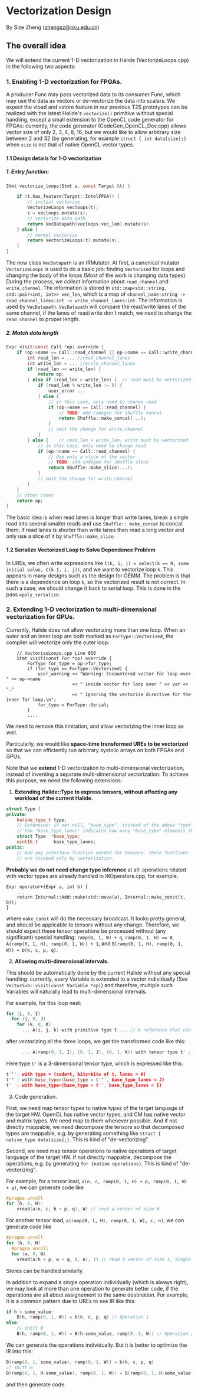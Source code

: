 # Vectorization Design

By Size Zheng (zhengsz@pku.edu.cn)

## The overall idea

We will extend the current 1-D vectorization in Halide (VectorizeLoops.cpp) in the following two aspects:

### 1. **Enabling 1-D vectorization for FPGAs.**

A producer Func may pass vectorized data to its consumer Func, which may use the data as vectors or de-vectorize the data into scalars. We expect the vload and vstore feature in our previous T2S prototypes can be realized with the latest Halide's `vectorize()` primitive without special handling, except a small extension to the OpenCL code generator for FPGAs: currently, the code generator (CodeGen_OpenCL_Dev.cpp) allows vector size of only 2, 3, 4, 8, 16, but we would like to allow arbitrary size between 2 and 32 (by generating, for example `struct { int data[size];}` when `size` is not that of native OpenCL vector types.

#### 1.1 Design details for 1-D vectorization
##### 1. Entry function:

```c
Stmt vectorize_loops(Stmt s, const Target &t) {

    if (t.has_feature(Target::IntelFPGA)) {
        // initial vectorize
        VectorizeLoops vecloops(t);
        s = vecloops.mutate(s);
        // vectorize data path
        return VecDatapath(vecloops.vec_len).mutate(s);
    } else {
        // normal vectorize
        return VectorizeLoops(t).mutate(s);
    }
}
```

The new class `VecDatapath` is an IRMutator.
At first, a canonical mutator `VectorizeLoops` is used to do a basic job: finding `Vectorized` for loops and changing the body of the loops (Most of the work is changing data types). During the process, we collect information about `read_channel` and `write_channel`. The information is stored in `std::map<std::string, std::pair<int, int>> vec_len`, which is a map of `channel_name:string -> read_channel_lanes:int -> write_channel_lanes:int`. 
The information is used by `VecDatapath`.
`VecDatapath` will compare the read/write lanes of the same channel, if the lanes of read/write don't match, we need to change the `read_channel` to proper length.

##### 2. Match data length
```c
Expr visit(const Call *op) override {
    if (op->name == Call::read_channel || op->name == Call::write_channel) {
        int read_len = ... //read_channel_lanes
        int write_len = ... //write_channel_lanes
        if (read_len == write_len) {
            return op;
        } else if (read_len > write_len) {  // read must be vectorized
            if (read_len % write_len != 0) {
                user_error ...
            } else {
                // in this case, only need to change read
                if (op->name == Call::read_channel) {
                    // TODO: add codegen for shuffle concat
                    return Shuffle::make_concat(...);
                }
                // omit the change for write_channel
            }
        } else {    // read_len < write_len, write must be vectorized
            // in this case, only need to change read
            if (op->name == Call::read_channel) {
                // Use only a slice of the vector
                // TODO: add codegen for shuffle slice
                return Shuffle::make_slice(...);
            }
            // omit the change for write_channel
        }
    }
    // other cases
    return op;
}
```

The basic idea is when read lanes is longer than write lanes, break a single read into several smaller reads and use `Shuffle:: make_concat` to concat them; if read lanes is shorter than write lanes then read a long vector and only use a slice of it by `Shuffle::make_slice`.

#### 1.2 Serialize Vectorized Loop to Solve Dependence Problem

In UREs, we often write expressions like `C(k, i, j) = select(k == 0, some initial value, C(k-1, i, j))`, and we want to vectorize loop `k`. This appears in many designs such as the design for GEMM.  The problem is that there is a dependence on loop `k`, so the vectorized result is not correct. In such a case, we should change it back to serial loop. This is done in the pass `apply_serialize`.

### 2. **Extending 1-D vectorization to multi-dimensional vectorization for GPUs.**

Currently, Halide does not allow vectorizing more than one loop. When an outer and an inner loop are both marked as `ForType::Vectorized`, the compiler will vectorize only the outer loop: 

```
    // VectorizeLoops.cpp Line 850
    Stmt visit(const For *op) override {
        ForType for_type = op->for_type;
        if (for_type == ForType::Vectorized) {
            user_warning << "Warning: Encountered vector for loop over " << op->name
                         << " inside vector for loop over " << var << "."
                         << " Ignoring the vectorize directive for the inner for loop.\n";
            for_type = ForType::Serial;
        }
        ....
```
We need to remove this limitation, and allow vectorizing the inner loop as well.

Particularly, we would like **space-time transformed UREs to be vectorized** so that we can efficiently run arbitrary systolic arrays on both FPGAs and GPUs.

Note that we **extend** 1-D vectorization to multi-dimensional vectorization, instead of inventing a separate multi-dimensional vectorization. To achieve this purpose, we need the following extensions:

1. **Extending Halide::Type to express tensors, without affecting any workload of the current Halide.**

```c++
struct Type {
private:
    halide_type_t type;
    // Extension: if not null, "base_type", instead of the above "type", is the base type, and
    // the "base_type_lanes" indicates how many "base_type" elements this type contains.
    struct Type  *base_type;
    uint16_t      base_type_lanes;
public:
    // Add any interface function needed for tensors. These functions
    // are invoked only by vectorization. 
```

**Probably we do not need change type inference** at all: operations related with vector types are already handled in IROperators.cpp, for example, 

```
Expr operator+(Expr a, int b) {
    ...
    return Internal::Add::make(std::move(a), Internal::make_const(t, b));
}
```
where `make_const` will do the necessary broadcast. It looks pretty general, and should be applicable to tensors without any change. Therefore, we should expect these tensor operations be processed without (any significant) special handling: `ramp(0, 1, W) + q`, `ramp(0, 1, H) == 0`, `A(ramp(0, 1, H), ramp(0, 1, W)) + 1`, and `B(ramp(0, 1, H), ramp(0, 1, W)) = b(k, c, p, q)`.

2. **Allowing multi-dimensional intervals.**

This should be automatically done by the current Halide without any special handling: currently, every Variable is extended to a vector individually (See `VectorSub::visit(const Variable *op)`) and therefore, multiple such Variables will naturally lead to multi-dimensional intervals.

For example, for this loop nest:

```c++
for (i, 0, I)
  for (j, 0, J)
    for (k, 0, K)
      ... A(i, j, k) with primitive type t ... // A reference that can be in either LHS or RHS.
```

after vectorizing all the three loops, we get the transformed code like this:

```c++
      ... A(ramp(0, 1, I), (0, 1, J), (0, 1, K)) with tensor type t' ...
```
Here type `t'` is a 3-dimensional tensor type, which is expressed like this: 

```c++
t''': with type = (code=t, bits=bits of t, lanes = K)
t'' : with base_type=(base_type = t''', base_type_lanes = J)
t'  : with base_type=(base_type = t'', base_type_lanes = I)
```

3. Code generation.

First, we need map tensor types to native types of the target language of the target HW. OpenCL has native vector types, and CM has native vector and matrix types. We need map to them whenever possible. And if not directly mappable, we need decompose the tensors so that decomposed types are mappable, e.g. by generating something like `struct { native_type data[size];}`. This is kind of "de-vectorizing".

Second, we need map tensor operations to native operations of target language of the target HW. If not directly mappable, decompose the operations, e.g. by generating `for {native operations}`. This is kind of "de-vectorizing".

For example, for a tensor load, `a(n, c, ramp(0, 1, H) + p, ramp(0, 1, W) + q)`, we can generate code like

```c++
#pragma unroll
for (h, 0, H):
    vread(a(n, c, h + p, q), W) // read a vector of size W
```

For another tensor load, `a(ramp(0, 1, H), ramp(0, 1, W), c, n)`, we can generate code like

```c++
#pragma unroll
for (h, 0, H)
  #pragma unroll
  for (w, 0, W)
    vread(a(h + p, w + q, c, n), 1) // read a vector of size 1, single element
```

Stores can be handled similarly.

In addition to expand a single operation individually (which is always right), we may look at more than one operation to generate better code, if the operations are all about assignement to the same destination. For example, it is a common pattern due to UREs to see IR like this:

```c++
if h < some_value:
    B(h, ramp(0, 1, W)) = b(k, c, p, q) // Operation 1
else:
    // shift B
    B(h, ramp(0, 1, W)) = B(h-some_value, ramp(0, 1, W)) // Operation 2
```

We can generate the operations individually. But it is better to optimize the IR into this:

```c++
B(ramp(0, 1, some_value), ramp(0, 1, W)) = b(k, c, p, q)
// shift B
B(ramp(0, 1, H-some_value), ramp(0, 1, W)) = B(ramp(0, 1, H-some_value)-some_value, ramp(0, 1, W))
```
and then generate code.
